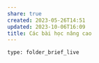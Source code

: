 ```yaml
---
share: true
created: 2023-05-26T14:51
updated: 2023-10-06T16:09
title: Các bài học nâng cao
---
```


```ccard
type: folder_brief_live
```
